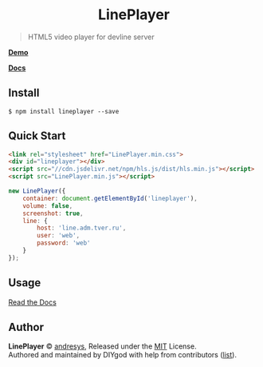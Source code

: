 <h1 align="center">LinePlayer</h1>

> HTML5 video player for devline server

**[Demo](http://lineplayer.js.org/)**

**[Docs](http://lineplayer.js.org/docs)**

## Install

```
$ npm install lineplayer --save
```

## Quick Start

```html
<link rel="stylesheet" href="LinePlayer.min.css">
<div id="lineplayer"></div>
<script src="//cdn.jsdelivr.net/npm/hls.js/dist/hls.min.js"></script>
<script src="LinePlayer.min.js"></script>
```

```js
new LinePlayer({
    container: document.getElementById('lineplayer'),
    volume: false,
    screenshot: true,
    line: {
        host: 'line.adm.tver.ru',
        user: 'web',
        password: 'web'
    }
});
```

## Usage

[Read the Docs](http://lineplayer.js.org/docs)

## Author

**LinePlayer** © [andresys](https://github.com/andresys), Released under the [MIT](./LICENSE) License.<br>
Authored and maintained by DIYgod with help from contributors ([list](https://github.com/andresys/LinePlayer/contributors)).